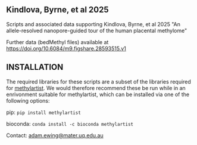 ## Kindlova, Byrne, et al 2025
Scripts and associated data supporting Kindlova, Byrne, et al 2025 "An allele-resolved nanopore-guided tour of the human placental methylome"

Further data (bedMethyl files) available at https://doi.org/10.6084/m9.figshare.28593515.v1

## INSTALLATION
The required libraries for these scripts are a subset of the libraries required for [methylartist](https://github.com/adamewing/methylartist). We would therefore recommend these be run while in an enrivonment suitable for methylartist, which can be installed via one of the following options:

pip:
`pip install methylartist`

bioconda:
`conda install -c bioconda methylartist`

Contact: adam.ewing@mater.uq.edu.au
